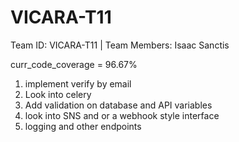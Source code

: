 # VICARA-T11
Team ID: VICARA-T11 | Team Members: Isaac Sanctis

curr_code_coverage = 96.67%
1. implement verify by email
2. Look into celery
3. Add validation on database and API variables
4. look into SNS and or a webhook style interface
5. logging and other endpoints
